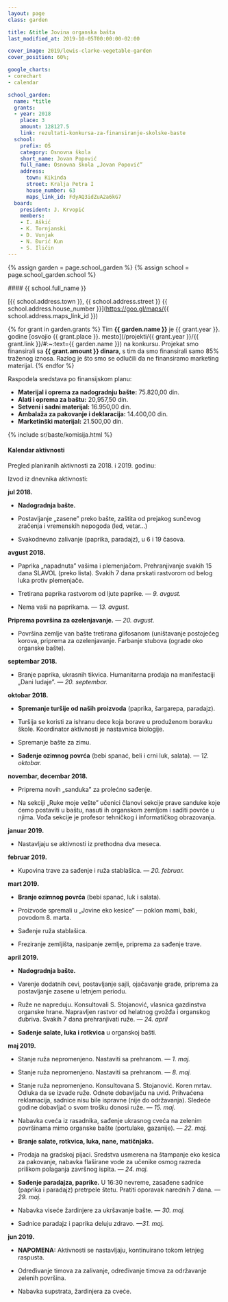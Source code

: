 ```yaml
---
layout: page
class: garden

title: &title Jovina organska bašta
last_modified_at: 2019-10-05T00:00:00-02:00

cover_image: 2019/lewis-clarke-vegetable-garden
cover_position: 60%;

google_charts:
- corechart
- calendar

school_garden:
  name: *title
  grants:
  - year: 2018
    place: 3
    amount: 128127.5
    link: rezultati-konkursa-za-finansiranje-skolske-baste
  school:
    prefix: OŠ
    category: Osnovna škola
    short_name: Jovan Popović
    full_name: Osnovna škola „Jovan Popović”
    address:
      town: Kikinda
      street: Kralja Petra I
      house_number: 63
      maps_link_id: FdyAQ3idZuA2a6kG7
  board:
    president: J. Krvopić
    members:
    - I. Aškić
    - K. Tornjanski
    - D. Vunjak
    - N. Đurić Kun
    - S. Iličin
---
```


{% assign garden = page.school_garden %}
{% assign school = page.school_garden.school %}

<div markdown="1">
#### {{ school.full_name }}

[{{ school.address.town }}, {{ school.address.street }} {{ school.address.house_number }}](https://goo.gl/maps/{{ school.address.maps_link_id }})

{% for grant in garden.grants %}
Tim **{{ garden.name }}** je {{ grant.year }}. godine
[osvojio {{ grant.place }}. mesto](/projekti/{{ grant.year }}/{{ grant.link }}/#:~:text={{ garden.name }})
na konkursu. Projekat smo finansirali sa **{{ grant.amount }} dinara**, s tim da smo
finansirali samo 85% traženog iznosa. Razlog je što smo se odlučili da ne
finansiramo marketing materijal.
{% endfor %}
</div>

Raspodela sredstava po finansijskom planu:

<div class="pie-chart funds-distribution">
  <div id="funds-distribution" class="chart-placeholder"></div>
  <script defer src="/js/charts.js"></script>
  <script defer src="funds-distribution.js"></script>
  <ul class="legend">
    <li>
      <strong>Materijal i oprema za nadogradnju bašte:</strong> 75.820,00 din.
    </li>
    <li>
      <strong>Alati i oprema za baštu:</strong> 20,957,50 din.
    </li>
    <li>
      <strong>Setveni i sadni materijal:</strong> 16.950,00 din.
    </li>
    <li>
      <strong>Ambalaža za pakovanje i deklaracija:</strong> 14.400,00 din.
    </li>
    <li class="del">
      <strong>Marketinški materijal:</strong> 21.500,00 din.
    </li>
  </ul>
</div>

{% include sr/baste/komisija.html %}

#### Kalendar aktivnosti

Pregled planiranih aktivnosti za 2018. i 2019. godinu:

<div id="calendar" class="calendar-chart"></div>
<script defer src="calendar.js"></script>

Izvod iz dnevnika aktivnosti:

<div class="timeline" markdown="1">

**jul 2018.**

- **Nadogradnja bašte.**

- Postavljanje „zasene”  preko bašte, zaštita od prejakog
  sunčevog zračenja i vremenskih nepogoda (led, vetar…)

- Svakodnevno zalivanje (paprika, paradajz), u 6 i 19 časova.

**avgust 2018.**

- Paprika „napadnuta” vašima i plemenjačom. Prehranjivanje svakih 15 dana
  SLAVOL (preko lista). Svakih 7 dana prskati rastvorom od belog luka protiv
  plemenjače.

- Tretirana paprika rastvorom od ljute paprike. _— 9. avgust._

- Nema vaši na paprikama. _— 13. avgust._

**Priprema površina za ozelenjavanje.** _— 20. avgust._

- Površina zemlje van bašte tretirana glifosanom (uništavanje postojećeg
  korova, priprema za ozelenjavanje. Farbanje stubova (ograde oko organske
  bašte).

**septembar 2018.**

- Branje paprika, ukrasnih tikvica. Humanitarna prodaja na manifestaciji „Dani
  ludaje”. _— 20. septembar._

**oktobar 2018.**

- **Spremanje turšije od naših proizvoda** (paprika, šargarepa, paradajz).

- Turšija se koristi za ishranu dece koja borave u produženom boravku škole.
  Koordinator aktivnosti je nastavnica biologije.

- Spremanje bašte za zimu.

- **Sađenje ozimnog povrća** (bebi spanać, beli i crni luk, salata). _— 12.
  oktobar._

**novembar, decembar 2018.**

- Priprema novih „sanduka” za prolećno sađenje.

- Na sekciji „Ruke moje vešte” učenici članovi sekcije prave sanduke koje ćemo
  postaviti u baštu, nasuti ih organskom zemljom i saditi povrće u njima. Vođa
  sekcije je profesor tehničkog i informatičkog obrazovanja.

**januar 2019.**

- Nastavljaju se aktivnosti iz prethodna dva meseca.

**februar 2019.**

- Kupovina trave za sađenje i ruža stablašica. _— 20. februar._

**mart 2019.**

- **Branje ozimnog povrća** (bebi spanać, luk i salata).

- Proizvode spremali u „Jovine eko kesice” — poklon mami, baki, povodom 8.
  marta.

- Sađenje ruža stablašica.

- Freziranje zemljišta, nasipanje zemlje, priprema za sađenje trave.

**april 2019.**

- **Nadogradnja bašte.**

- Varenje dodatnih cevi, postavljanje sajli, ojačavanje građe, priprema za
  postavljanje zasene u letnjem periodu.

- Ruže ne napreduju. Konsultovali S. Stojanović, vlasnica gazdinstva organske
  hrane. Napravljen rastvor od helatnog gvožđa i organskog đubriva. Svakih 7
  dana prehranjivati ruže. _— 24. april_

- **Sađenje salate, luka i rotkvica** u organskoj bašti.

**maj 2019.**

- Stanje ruža nepromenjeno. Nastaviti sa prehranom. _— 1. maj._

- Stanje ruža nepromenjeno. Nastaviti sa prehranom. _— 8. maj._

- Stanje ruža nepromenjeno. Konsultovana S. Stojanović. Koren mrtav. Odluka da
  se izvade ruže. Odnete dobavljaču na uvid. Prihvaćena reklamacija, sadnice
  nisu bile ispravne (nije do održavanja). Sledeće godine dobavljač o svom
  trošku donosi ruže. _— 15. maj._

- Nabavka cveća iz rasadnika, sađenje ukrasnog cveća na zelenim površinama mimo
  organske bašte (portulake, gazanije). _— 22. maj._

- **Branje salate, rotkvica, luka, nane, matičnjaka.**

- Prodaja na gradskoj pijaci. Sredstva usmerena na štampanje eko kesica za
  pakovanje, nabavka flaširane vode za učenike osmog razreda prilikom polaganja
  završnog ispita. _— 24. maj._

- **Sađenje paradajza, paprike.** U 16:30 nevreme, zasađene sadnice (paprika i
  paradajz) pretrpele štetu. Pratiti oporavak narednih 7 dana. _— 29. maj._

- Nabavka viseće žardinjere za ukršavanje bašte. _— 30. maj._

- Sadnice paradajz i paprika deluju zdravo. _—31. maj._

**jun 2019.**

- **NAPOMENA:** Aktivnosti se nastavljaju, kontinuirano tokom letnjeg raspusta.

- Određivanje timova za zalivanje, određivanje timova za održavanje zelenih
  površina.

- Nabavka supstrata, žardinjera za cveće.

</div>
